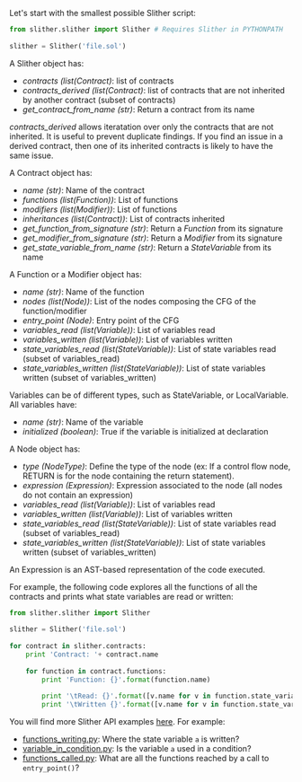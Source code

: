 Let's start with the smallest possible Slither script:

```python
from slither.slither import Slither # Requires Slither in PYTHONPATH  
  
slither = Slither('file.sol')  
```

A Slither object has:
- _contracts (list(Contract)_: list of contracts
- _contracts_derived (list(Contract)_: list of contracts that are not inherited by another contract (subset of contracts)
- _get_contract_from_name (str)_: Return a contract from its name

_contracts_derived_ allows iteratation over only the contracts that are not inherited. It is useful to prevent duplicate findings. If you find an issue in a derived contract, then one of its inherited contracts is likely to have the same issue.

A Contract object has:
- _name (str)_: Name of the contract
- _functions (list(Function))_: List of functions
- _modifiers (list(Modifier))_: List of functions
- _inheritances (list(Contract))_: List of contracts inherited
- _get_function_from_signature (str)_: Return a _Function_ from its signature
- _get_modifier_from_signature (str)_: Return a _Modifier_ from its signature
- _get_state_variable_from_name (str)_: Return a _StateVariable_ from its name

A Function or a Modifier object has:
- _name (str)_: Name of the function
- _nodes (list(Node))_: List of the nodes composing the CFG of the function/modifier
- _entry_point (Node)_: Entry point of the CFG
- _variables_read (list(Variable))_: List of variables read
- _variables_written (list(Variable))_: List of variables written
- _state_variables_read (list(StateVariable))_: List of state variables read (subset of variables_read)
- _state_variables_written (list(StateVariable))_: List of state variables written (subset of variables_written)

Variables can be of different types, such as StateVariable, or LocalVariable. All variables have:
- _name (str)_: Name of the variable
- _initialized (boolean)_: True if the variable is initialized at declaration

A Node object has:
- _type (NodeType)_: Define the type of the node (ex: If a control flow node, RETURN is for the node containing the return statement).
- _expression (Expression)_: Expression associated to the node (all nodes do not contain an expression)
- _variables_read (list(Variable))_: List of variables read
- _variables_written (list(Variable))_: List of variables written
- _state_variables_read (list(StateVariable))_: List of state variables read (subset of variables_read)
- _state_variables_written (list(StateVariable))_: List of state variables written (subset of variables_written)

An Expression is an AST-based representation of the code executed.

For example, the following code explores all the functions of all the contracts and prints what state variables are read or written:

```python
from slither.slither import Slither  
  
slither = Slither('file.sol')  
  
for contract in slither.contracts:  
    print 'Contract: '+ contract.name  
  
    for function in contract.functions:  
        print 'Function: {}'.format(function.name)  
  
        print '\tRead: {}'.format([v.name for v in function.state_variables_read])  
        print '\tWritten {}'.format([v.name for v in function.state_variables_written])
```

You will find more Slither API examples [here](https://github.com/trailofbits/slither/tree/f47c4385db33c09d26e3dc67b20d58ec80995f91/examples/scripts). For example:
* [functions_writing.py](https://github.com/trailofbits/slither/blob/f47c4385db33c09d26e3dc67b20d58ec80995f91/examples/scripts/functions_writing.py): Where the state variable `a` is written?
* [variable_in_condition.py](https://github.com/trailofbits/slither/blob/f47c4385db33c09d26e3dc67b20d58ec80995f91/examples/scripts/variable_in_condition.py): Is the variable `a` used in a condition?
* [functions_called.py](https://github.com/trailofbits/slither/blob/f47c4385db33c09d26e3dc67b20d58ec80995f91/examples/scripts/functions_called.py): What are all the functions reached by a call to `entry_point()`?
